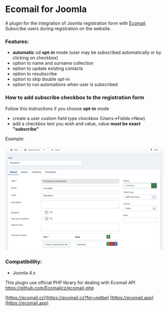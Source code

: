 # Ecomail for Joomla
A plugin for the integration of Joomla registration form with [Ecomail](https://ecomail.cz?fpr=petbe).
Subscribe users during registration on the website.

### Features:
- **automatic** od **opt-in** mode (user may be subscribed automatically or by clicking on checkbox)
- option to name and surname collection
- option to update existing contacts
- option to resubscribe
- option to skip double opt-in
- option to run automations when user is subscribed


### How to add subscribe checkbox to the registration form
Follow this instructions if you choose **opt-in** mode
- create a user custom field type *checkbox* (Users->Fields->New)
- add a checkbox text you wish and value, value **__must be exact "subscribe"__**

Example:

![How to add checkbox](assets/img/ecom-img.png)


### Compatibillity:
- Joomla 4.x


This plugin use official PHP library for dealing with Ecomail API https://github.com/Ecomailcz/ecomail-php

[https://ecomail.cz](https://ecomail.cz?fpr=petbe)
[https://ecomail.app](https://ecomail.app)


